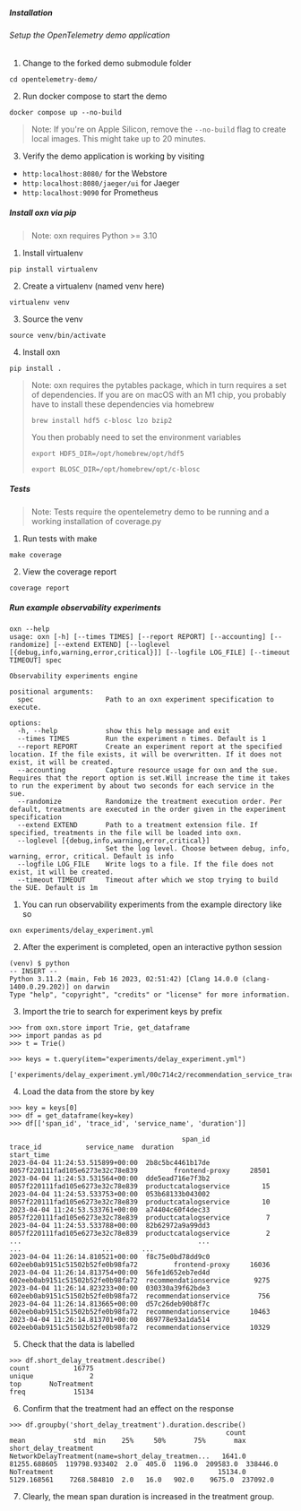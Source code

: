 ##### Installation
###### Setup the OpenTelemetry demo application
1.  Change to the forked demo submodule folder

```cd opentelemetry-demo/```

2. Run docker compose to start the demo

```docker compose up --no-build```

> Note: If you're on Apple Silicon, remove the ```--no-build``` flag to create local images. This might take up to 20 minutes.

3. Verify the demo application is working by visiting

* ```http:localhost:8080/``` for the Webstore
* ```http:localhost:8080/jaeger/ui``` for Jaeger
* ```http:localhost:9090``` for Prometheus

##### Install oxn via pip

> Note: oxn requires Python >= 3.10

1. Install virtualenv

```pip install virtualenv```

2. Create a virtualenv (named venv here)

```virtualenv venv```

3. Source the venv 

```source venv/bin/activate```

4. Install oxn

```pip install . ```

> Note: oxn requires the pytables package, which in turn requires a set of dependencies.
> If you are on macOS with an M1 chip, you probably have to install these dependencies via homebrew 
> 
> ```brew install hdf5 c-blosc lzo bzip2```
> 
> You then probably need to set the environment variables 
> 
> ```export HDF5_DIR=/opt/homebrew/opt/hdf5```
>
> ```export BLOSC_DIR=/opt/homebrew/opt/c-blosc```


##### Tests
> Note: Tests require the opentelemetry demo to be running and a working installation of coverage.py 

1.  Run tests with make

```make coverage```

2. View the coverage report 

```coverage report```


##### Run example observability experiments

```
oxn --help
usage: oxn [-h] [--times TIMES] [--report REPORT] [--accounting] [--randomize] [--extend EXTEND] [--loglevel [{debug,info,warning,error,critical}]] [--logfile LOG_FILE] [--timeout TIMEOUT] spec

Observability experiments engine

positional arguments:
  spec                  Path to an oxn experiment specification to execute.

options:
  -h, --help            show this help message and exit
  --times TIMES         Run the experiment n times. Default is 1
  --report REPORT       Create an experiment report at the specified location. If the file exists, it will be overwritten. If it does not exist, it will be created.
  --accounting          Capture resource usage for oxn and the sue. Requires that the report option is set.Will increase the time it takes to run the experiment by about two seconds for each service in the sue.
  --randomize           Randomize the treatment execution order. Per default, treatments are executed in the order given in the experiment specification
  --extend EXTEND       Path to a treatment extension file. If specified, treatments in the file will be loaded into oxn.
  --loglevel [{debug,info,warning,error,critical}]
                        Set the log level. Choose between debug, info, warning, error, critical. Default is info
  --logfile LOG_FILE    Write logs to a file. If the file does not exist, it will be created.
  --timeout TIMEOUT     Timeout after which we stop trying to build the SUE. Default is 1m

```

1. You can run observability experiments from the example directory like so 

```oxn experiments/delay_experiment.yml```

2. After the experiment is completed, open an interactive python session

```
(venv) $ python                                                                                                                                                                                                                                                                                                                                   -- INSERT --
Python 3.11.2 (main, Feb 16 2023, 02:51:42) [Clang 14.0.0 (clang-1400.0.29.202)] on darwin
Type "help", "copyright", "credits" or "license" for more information.
```

3. Import the trie to search for experiment keys by prefix
```
>>> from oxn.store import Trie, get_dataframe
>>> import pandas as pd
>>> t = Trie()

>>> keys = t.query(item="experiments/delay_experiment.yml")

['experiments/delay_experiment.yml/00c714c2/recommendation_service_traces']
```
4. Load the data from the store by key

```
>>> key = keys[0]
>>> df = get_dataframe(key=key)
>>> df[['span_id', 'trace_id', 'service_name', 'duration']]

                                           span_id                          trace_id           service_name  duration
start_time                                                                                                           
2023-04-04 11:24:53.515899+00:00  2b8c5bc4461b17de  8057f220111fad105e6273e32c78e839         frontend-proxy     28501
2023-04-04 11:24:53.531564+00:00  dde5ead716e7f3b2  8057f220111fad105e6273e32c78e839  productcatalogservice        15
2023-04-04 11:24:53.533753+00:00  053b68133b043002  8057f220111fad105e6273e32c78e839  productcatalogservice        10
2023-04-04 11:24:53.533761+00:00  a74404c60f4dec33  8057f220111fad105e6273e32c78e839  productcatalogservice         7
2023-04-04 11:24:53.533788+00:00  82b62972a9a99dd3  8057f220111fad105e6273e32c78e839  productcatalogservice         2
...                                            ...                               ...                    ...       ...
2023-04-04 11:26:14.810521+00:00  f8c75e0bd78dd9c0  602eeb0ab9151c51502b52fe0b98fa72         frontend-proxy     16036
2023-04-04 11:26:14.813754+00:00  56fe1d652eb7ed4d  602eeb0ab9151c51502b52fe0b98fa72  recommendationservice      9275
2023-04-04 11:26:14.823233+00:00  030330a39f62bde3  602eeb0ab9151c51502b52fe0b98fa72  recommendationservice       756
2023-04-04 11:26:14.813665+00:00  d57c26deb90b8f7c  602eeb0ab9151c51502b52fe0b98fa72  recommendationservice     10463
2023-04-04 11:26:14.813701+00:00  869778e93a1da514  602eeb0ab9151c51502b52fe0b98fa72  recommendationservice     10329

```
5. Check that the data is labelled
```
>>> df.short_delay_treatment.describe()
count           16775
unique              2
top       NoTreatment
freq            15134
```
6. Confirm that the treatment had an effect on the response
```
>>> df.groupby('short_delay_treatment').duration.describe()
                                                      count          mean            std  min    25%     50%       75%       max
short_delay_treatment                                                                                                           
NetworkDelayTreatment(name=short_delay_treatmen...   1641.0  81255.688605  119798.933402  2.0  405.0  1196.0  209583.0  338446.0
NoTreatment                                         15134.0   5129.168561    7268.584810  2.0   16.0   902.0    9675.0  237092.0
```
7. Clearly, the mean span duration is increased in the treatment group.






